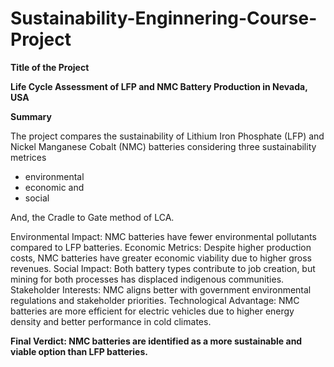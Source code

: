 # Sustainability-Enginnering-Course-Project

**Title of the Project**

**Life Cycle Assessment of LFP and NMC Battery Production in Nevada, USA**

**Summary**

The project compares the sustainability of Lithium Iron Phosphate (LFP) and Nickel Manganese Cobalt (NMC) batteries considering three sustainability metrices 
* environmental
* economic and
* social 

And, the Cradle to Gate method of LCA.


Environmental Impact: NMC batteries have fewer environmental pollutants compared to LFP batteries.
Economic Metrics: Despite higher production costs, NMC batteries have greater economic viability due to higher gross revenues.
Social Impact: Both battery types contribute to job creation, but mining for both processes has displaced indigenous communities.
Stakeholder Interests: NMC aligns better with government environmental regulations and stakeholder priorities.
Technological Advantage: NMC batteries are more efficient for electric vehicles due to higher energy density and better performance in cold climates.

**Final Verdict: NMC batteries are identified as a more sustainable and viable option than LFP batteries.**
